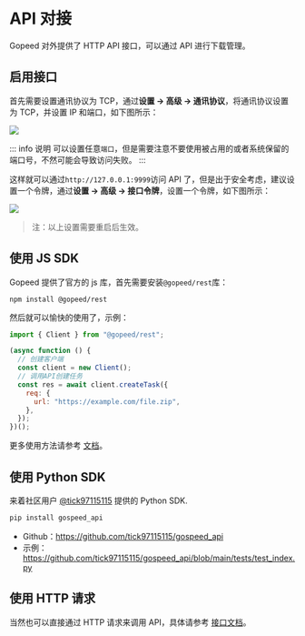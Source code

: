 # API 对接

Gopeed 对外提供了 HTTP API 接口，可以通过 API 进行下载管理。

## 启用接口

首先需要设置通讯协议为 TCP，通过**设置 -> 高级 -> 通讯协议**，将通讯协议设置为 TCP，并设置 IP 和端口，如下图所示：

![](/images/dev/set-port.png)

::: info 说明
可以设置任意`端口`，但是需要注意不要使用被占用的或者系统保留的端口号，不然可能会导致访问失败。
:::

这样就可以通过`http://127.0.0.1:9999`访问 API 了，但是出于安全考虑，建议设置一个令牌，通过**设置 -> 高级 -> 接口令牌**，设置一个令牌，如下图所示：

![](/images/dev/set-token.png)

> 注：以上设置需要重启后生效。

## 使用 JS SDK

Gopeed 提供了官方的 js 库，首先需要安装`@gopeed/rest`库：

```
npm install @gopeed/rest
```

然后就可以愉快的使用了，示例：

```js
import { Client } from "@gopeed/rest";

(async function () {
  // 创建客户端
  const client = new Client();
  // 调用API创建任务
  const res = await client.createTask({
    req: {
      url: "https://example.com/file.zip",
    },
  });
})();
```

更多使用方法请参考 [文档](https://docs.gopeed.com/site/reference/classes/_gopeed_rest.Client.html)。

## 使用 Python SDK

来着社区用户 [@tick97115115](https://github.com/tick97115115) 提供的 Python SDK.

```bash
pip install gospeed_api
```

- Github：https://github.com/tick97115115/gospeed_api
- 示例：https://github.com/tick97115115/gospeed_api/blob/main/tests/test_index.py

## 使用 HTTP 请求

当然也可以直接通过 HTTP 请求来调用 API，具体请参考 [接口文档](https://docs.gopeed.com/site/openapi/index.html)。
